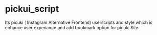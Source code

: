 # pickui_script
Its picuki ( Instagram Alternative Frontend)  userscripts and style which is enhance user experiance and add bookmark option for picuki Site.
